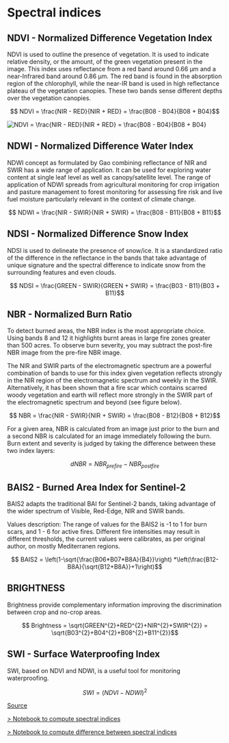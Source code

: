 # Spectral indices

## NDVI - Normalized Difference Vegetation Index

NDVI is used to outline the presence of vegetation. It is used to indicate relative density, or the amount, of the green vegetation present in the image. This index uses reflectance from a red band around 0.66 μm and a near-Infrared band around 0.86 μm. The red band is found in the absorption region of the chlorophyll, while the near-IR band is used in high reflectance plateau of the vegetation canopies. These two bands sense different depths over the vegetation canopies.

$$ NDVI = \frac{NIR - RED}{NIR + RED} = \frac{B08 - B04}{B08 + B04}$$


<img src="https://latex.codecogs.com/svg.latex?NDVI = \frac{NIR - RED}{NIR + RED} = \frac{B08 - B04}{B08 + B04}" title="NDVI = \frac{NIR - RED}{NIR + RED} = \frac{B08 - B04}{B08 + B04}"/>


## NDWI - Normalized Difference Water Index

NDWI concept as formulated by Gao combining reflectance of NIR and SWIR has a wide range of application. It can be used for exploring water content at single leaf level as well as canopy/satellite level. The range of application of NDWI spreads from agricultural monitoring for crop irrigation and pasture management to forest monitoring for assessing fire risk and live fuel moisture particularly relevant in the context of climate change.

$$ NDWI = \frac{NIR - SWIR}{NIR + SWIR} = \frac{B08 - B11}{B08 + B11}$$

## NDSI - Normalized Difference Snow Index

NDSI is used to delineate the presence of snow/ice. It is a standardized ratio of the difference in the reflectance in the bands that take advantage of unique signature and the spectral difference to indicate snow from the surrounding features and even clouds.

$$ NDSI = \frac{GREEN - SWIR}{GREEN + SWIR} = \frac{B03 - B11}{B03 + B11}$$

## NBR - Normalized Burn Ratio

To detect burned areas, the NBR index is the most appropriate choice. Using bands 8 and 12 it highlights burnt areas in large fire zones greater than 500 acres. To observe burn severity, you may subtract the post-fire NBR image from the pre-fire NBR image.

The NIR and SWIR parts of the electromagnetic spectrum are a powerful combination of bands to use for this index given vegetation reflects strongly in the NIR region of the electromagnetic spectrum and weekly in the SWIR. Alternatively, it has been shown that a fire scar which contains scarred woody vegetation and earth will reflect more strongly in the SWIR part of the electromagnetic spectrum and beyond (see figure below).

$$ NBR = \frac{NIR - SWIR}{NIR + SWIR} = \frac{B08 - B12}{B08 + B12}$$


For a given area, NBR is calculated from an image just prior to the burn and a second NBR is calculated for an image immediately following the burn. Burn extent and severity is judged by taking the difference between these two index layers:


$$ dNBR = NBR_{prefire} - NBR_{postfire} $$

## BAIS2 - Burned Area Index for Sentinel-2

BAIS2 adapts the traditional BAI for Sentinel-2 bands, taking advantage of the wider spectrum of Visible, Red-Edge, NIR and SWIR bands.

Values description: The range of values for the BAIS2 is -1 to 1 for burn scars, and 1 - 6 for active fires. Different fire intensities may result in different thresholds, the current values were calibrates, as per original author, on mostly Mediterranen regions.

$$ BAIS2 = \left(1-\sqrt{\frac{B06*B07*B8A}{B4}}\right) *\left(\frac{B12-B8A}{\sqrt{B12+B8A}}+1\right)$$

## BRIGHTNESS

Brightness provide complementary information improving the discrimination between crop and no-crop areas.

$$ Brightness = \sqrt{GREEN^{2}+RED^{2}+NIR^{2}+SWIR^{2}} = \sqrt{B03^{2}+B04^{2}+B08^{2}+B11^{2}}$$

## SWI - Surface Waterproofing Index

SWI, based on NDVI and NDWI, is a useful tool for monitoring waterproofing.

$$ SWI = (NDVI - NDWI)^2 $$


[Source](https://eos.com/make-an-analysis/index-stack/)


[> Notebook to compute spectral indices](https://nicolasdeffense.github.io/eo-toolbox/notebooks/6_Spectral_indices/spectral_indices.html)

[> Notebook to compute difference between spectral indices](https://nicolasdeffense.github.io/eo-toolbox/notebooks/6_Spectral_indices/spectral_indices_difference.html)
